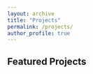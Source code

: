 ```yaml
---
layout: archive
title: "Projects"
permalink: /projects/
author_profile: true
---
```





## Featured Projects

